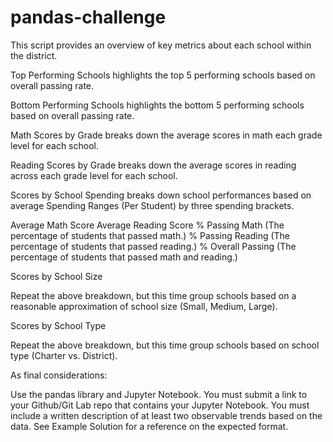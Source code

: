 # pandas-challenge

This script provides an overview of key metrics about each school within the district. 


Top Performing Schools highlights the top 5 performing schools based on overall passing rate. 

Bottom Performing Schools highlights the bottom 5 performing schools based on overall passing rate. 

Math Scores by Grade breaks down the average scores in math each grade level for each school. 

Reading Scores by Grade breaks down the average scores in reading across each grade level for each school. 


Scores by School Spending breaks down school performances based on average Spending Ranges (Per Student) by three spending brackets. 

Average Math Score
Average Reading Score
% Passing Math (The percentage of students that passed math.)
% Passing Reading (The percentage of students that passed reading.)
% Overall Passing (The percentage of students that passed math and reading.)




Scores by School Size

Repeat the above breakdown, but this time group schools based on a reasonable approximation of school size (Small, Medium, Large).


Scores by School Type

Repeat the above breakdown, but this time group schools based on school type (Charter vs. District).

As final considerations:

Use the pandas library and Jupyter Notebook.
You must submit a link to your Github/Git Lab repo that contains your Jupyter Notebook.
You must include a written description of at least two observable trends based on the data.
See Example Solution for a reference on the expected format.